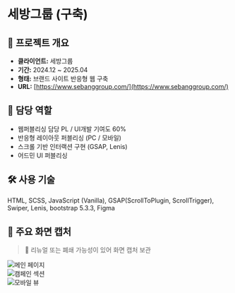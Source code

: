 # 세방그룹 (구축)

## 📌 **프로젝트 개요**
- **클라이언트:** 세방그룹
- **기간:** 2024.12 ~ 2025.04
- **형태:** 브랜드 사이트 반응형 웹 구축
- **URL:** [https://www.sebanggroup.com/](https://www.sebanggroup.com/)

## 🧩 **담당 역할**
- 웹퍼블리싱 담당 PL / UI개발 기여도 60%
- 반응형 레이아웃 퍼블리싱 (PC / 모바일)
- 스크롤 기반 인터랙션 구현 (GSAP, Lenis)
- 어드민 UI 퍼블리싱

## 🛠️ **사용 기술**
HTML, SCSS, JavaScript (Vanilla), GSAP(ScrollToPlugin, ScrollTrigger), Swiper, Lenis, bootstrap 5.3.3, Figma

## 📸 **주요 화면 캡처**
> 📌 리뉴얼 또는 폐쇄 가능성이 있어 화면 캡처 보관

![메인 페이지](./screenshots/main.jpg)  
![캠페인 섹션](./screenshots/campaign.jpg)  
![모바일 뷰](./screenshots/mobile.jpg)
